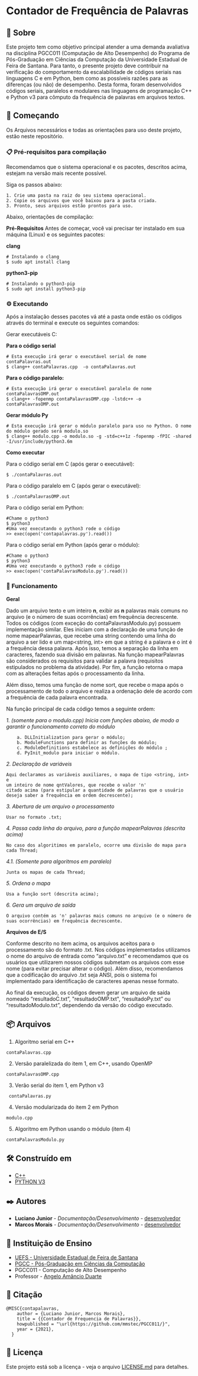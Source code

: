 # Contador de Frequência de Palavras

## 🎁 Sobre

Este projeto tem como objetivo principal atender a uma demanda avaliativa na disciplina PGCC011 (Computação de Alto Desempenho) do Programa de Pós-Graduação em Ciências da Computação da Universidade Estadual de Feira de Santana. Para tanto, o presente projeto deve contribuir na verificação do comportamento da escalabilidade de códigos seriais nas linguagens C e em Python, bem como as possíveis razões para as diferenças (ou não) de desempenho. Desta forma, foram desenvolvidos códigos seriais, paralelos e modulares nas linguagens de programação C++ e Python v3 para cômputo da frequência de palavras em arquivos textos.

## 🚀 Começando

Os Arquivos necessários e todas as orientações para uso deste projeto, estão neste repositório.

### 📋 Pré-requisitos para compilação

Recomendamos que o sistema operacional e os pacotes, descritos acima, estejam na versão mais recente possível.

Siga os passos abaixo:

```
1. Crie uma pasta na raiz do seu sistema operacional.
2. Copie os arquivos que você baixou para a pasta criada.
3. Pronto, seus arquivos estão prontos para uso.
```

Abaixo, orientações de compilação:

**Pré-Requisitos**
Antes de começar, você vai precisar ter instalado em sua máquina (Linux) e os seguintes pacotes: 

**clang**
```
# Instalando o clang
$ sudo apt install clang
```

**python3-pip**
```
# Instalando o python3-pip
$ sudo apt install python3-pip
```

### ⚙️ Executando

Após a instalação desses pacotes vá até a pasta onde estão os códigos através do terminal e execute os seguintes comandos:

Gerar executáveis C:

**Para o código serial**
```
# Esta execução irá gerar o executável serial de nome contaPalavras.out
$ clang++ contaPalavras.cpp  -o contaPalavras.out
```

**Para o código paralelo:**
```
# Esta execução irá gerar o executável paralelo de nome contaPalavrasOMP.out
$ clang++ -fopenmp contaPalavrasOMP.cpp -lstdc++ -o contaPalavrasOMP.out
```
**Gerar módulo Py**
```
# Esta execução irá gerar o módulo paralelo para uso no Python. O nome do módulo gerado será modulo.so
$ clang++ modulo.cpp -o modulo.so -g -std=c++1z -fopenmp -fPIC -shared -I/usr/include/python3.6m
```
**Como executar**

Para o código serial em C (após gerar o executável):
```
$ ./contaPalavras.out
```

Para o código paralelo em C (após gerar o executável):
```
$ ./contaPalavrasOMP.out
```

Para o código serial em Python:
```
#Chame o python3
$ python3
#Uma vez executando o python3 rode o código
>> exec(open('contapalavras.py').read())
```

Para o código serial em Python (após gerar o módulo):
```
#Chame o python3
$ python3
#Uma vez executando o python3 rode o código
>> exec(open('contaPalavrasModulo.py').read())
```


### 🔩 Funcionamento

**Geral** <br />

Dado um arquivo texto e um inteiro **n**, exibir as **n** palavras mais comuns no arquivo (e o número de suas ocorrências)  em frequência decrescente.
Todos os códigos (com exceção do contaPalavrasModulo.py) possuem implementação similar. Eles iniciam com a declaração de uma função de nome mapearPalavras, que recebe uma string contendo uma linha do arquivo a ser lido e um map<string, int> em que a string é a palavra e o int é a frequência dessa palavra. Após isso, temos a separação da linha em caracteres, fazendo sua divisão em palavras. Na função mapearPalavras são considerados os requisitos para validar a palavra (requisitos estipulados no problema da atividade). Por fim, a função retorna o mapa com as alterações feitas após o processamento da linha.

Além disso, temos uma função de nome sort, que recebe o mapa após o processamento de todo o arquivo e realiza a ordenação dele de acordo com a frequência de cada palavra encontrada.

Na função principal de cada código temos a seguinte ordem: 

*1. (somente para o modulo.cpp) Inicia com funções abaixo, de modo a garantir o funcionamento correto do módulo*
```
    a. DLLInitialization para gerar o módulo; 
    b. ModuleFunctions para definir as funções do módulo; 
    c. ModuleDefinitions estabelece as definições do módulo ;
    d. PyInit_modulo para iniciar o módulo.
```

*2. Declaração de variáveis*
```
Aqui declaramos as variáveis auxiliares, o mapa de tipo <string, int> e 
um inteiro de nome qntValores, que recebe o valor 'n' 
citado acima (para estipular a quantidade de palavras que o usuário deseja saber a frequência em ordem decrescente);
```

*3. Abertura de um arquivo o processamento*
```
Usar no formato .txt;
```

*4. Passa cada linha do arquivo, para a função mapearPalavras (descrita acima)* 
```
No caso dos algoritimos em paralelo, ocorre uma divisão do mapa para cada Thread;
```

*4.1. (Somente para algoritmos em paralelo)*
```
Junta os mapas de cada Thread;
```

*5. Ordena o mapa*
```
Usa a função sort (descrita acima);
```

*6. Gera um arquivo de saída*
```
O arquivo contém as 'n' palavras mais comuns no arquivo (e o número de suas ocorrências) em frequência decrescente.
```

**Arquivos de E/S** <br />

Conforme descrito no item acima, os arquivos aceitos para o processamento são do formato .txt. Nos códigos implementados utilizamos o nome do arquivo de entrada como “arquivo.txt” e recomendamos que os usuários que utilizarem nossos códigos submetam os arquivos com esse nome (para evitar precisar alterar o código). Além disso, recomendamos que a codificação do arquivo .txt seja ANSI, pois o sistema foi implementado para identificação de caracteres apenas nesse formato.

Ao final da execução, os códigos devem gerar um arquivo de saída nomeado “resultadoC.txt”, "resultadoOMP.txt", “resultadoPy.txt” ou “resultadoModulo.txt”, dependendo da versão do código executado.

## 📦 Arquivos

1. Algoritmo serial em C++
```
contaPalavras.cpp 
```
2. Versão paralelizada do item 1, em C++, usando OpenMP
```
contaPalavrasOMP.cpp
```
3. Verão serial do item 1, em Python v3
```
 contaPalavras.py
```
4. Versão modularizada do item 2 em Python
```
modulo.cpp
```
5. Algoritmo em Python usando o módulo (item 4)
```
contaPalavrasModulo.py
```

## 🛠️ Construído em

* [C++](http://www.bloodshed.net/devcpp.html) 
* [PYTHON V3](https://www.python.org) 

## ✒️ Autores

* **Luciano Junior** - *Documentação/Desenvolvimento* - [desenvolvedor](https://github.com/lamjunioor)
* **Marcos Morais** - *Documentação/Desenvolvimento* - [desenvolvedor](https://github.com/mmstec)

## 🎁 Instituição de Ensino

* [UEFS - Universidade Estadual de Feira de Santana](https://www.uefs.br/) <br />
* [PGCC - Pós-Graduação em Ciências da Computação](https://pgcc.uefs.br/home) <br />
* PGCC011 - Computação de Alto Desempenho <br />
* Professor - [Angelo Amâncio Duarte](https://pgcc.uefs.br/sobre/docentes/angeloduarte) <br /> 

## 🚀 Citação

```
@MISC{contapalavras,
    author = {Luciano Junior, Marcos Morais},
    title = {{Contador de Frequencia de Palavras}},
    howpublished = "\url{https://github.com/mmstec/PGCC011/}",
    year = {2021},
  }
```
## 📄 Licença

Este projeto está sob a licença - veja o arquivo [LICENSE.md](https://github.com/mmstec/PGCC011/blob/main/LICENSE.md) para detalhes.

